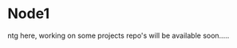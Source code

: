 # Node1
ntg here, working on some projects
repo's will be available soon.....
  
  
  
  
    
    
  
  
   
